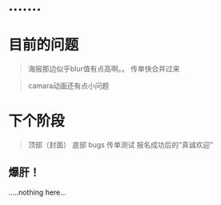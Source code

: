 # ....... 

# 目前的问题

> 海报那边似乎blur值有点高啊。。 
> 传单快合并过来

> camara动画还有点小问题


# 下个阶段

> 顶部（封面）
> 底部
> bugs
> 传单测试 
> 报名成功后的“真诚欢迎”
> 


## 爆肝！

.....nothing here...
